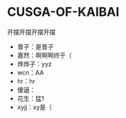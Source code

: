 # CUSGA-OF-KAIBAI
开摆开摆开摆开摆
- 普子：是普子
- 嘉然：啊啊啊终于（
- 烨烨子：yyz
- wcn：AA
- hr：hr
- 傻逼：
- 花生：猛1
- xyjj：xy是（
